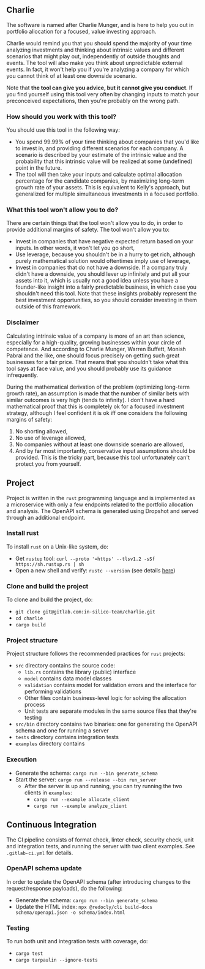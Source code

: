 ## Charlie

The software is named after Charlie Munger, and is here to help you out in portfolio allocation for a focused, value
investing approach.

Charlie would remind you that you should spend the majority of your time analyzing investments and thinking about
intrinsic values and different scenarios that might play out, independently of outside thoughts and events. The tool
will also make you think about unpredictable external events. In fact, it won't help you if you're analyzing a company
for which you cannot think of at least one downside scenario.

Note that **the tool can give you advice, but it cannot give you conduct**. If you find yourself using this tool very
often by changing inputs to match your preconceived expectations, then you're probably on the wrong path.

### How should you work with this tool?

You should use this tool in the following way:
- You spend 99.99% of your time thinking about companies that you'd like to invest in, and providing different scenarios
  for each company. A scenario is described by your estimate of the intrinsic value and the probability that this
  intrinsic value will be realized at some (undefined) point in the future.
- The tool will then take your inputs and calculate optimal allocation percentage for the candidate companies, by
  maximizing long-term growth rate of your assets. This is equivalent to Kelly's approach, but generalized for multiple
  simultaneous investments in a focused portfolio.

### What this tool won't allow you to do?

There are certain things that the tool won't allow you to do, in order to provide additional margins of safety. The
tool won't allow you to:
- Invest in companies that have negative expected return based on your inputs. In other words, it won't let you go
  short,
- Use leverage, because you shouldn't be in a hurry to get rich, although purely mathematical solution would
  oftentimes imply use of leverage,
- Invest in companies that do not have a downside. If a company truly didn't have a downside, you should lever up
  infinitely and put all your assets into it, which is usually not a good idea unless you have a founder-like insight
  into a fairly predictable business, in which case you shouldn't need this tool. Note that these insights probably
  represent the best investment opportunities, so you should consider investing in them outside of this framework.

### Disclaimer

Calculating intrinsic value of a company is more of an art than science, especially for a high-quality, growing
businesses within your circle of competence. And according to Charlie Munger, Warren Buffett, Monish Pabrai and the
like, one should focus precisely on getting such great businesses for a fair price. That means that you shouldn't take
what this tool says at face value, and you should probably use its guidance infrequently.

During the mathematical derivation of the problem (optimizing long-term growth rate), an assumption is made that the
number of similar bets with similar outcomes is very high (tends to infinity). I don't have a hard mathematical proof
that this is completely ok for a focused investment strategy, although I feel confident it is ok iff one considers the
following margins of safety:
1. No shorting allowed,
2. No use of leverage allowed,
3. No companies without at least one downside scenario are allowed,
4. And by far most importantly, conservative input assumptions should be provided. This is the tricky part, because this
   tool unfortunately can't protect you from yourself.

## Project

Project is written in the `rust` programming language and is implemented as a microservice with only a few endpoints
related to the portfolio allocation and analysis. The OpenAPI schema is generated using Dropshot and served through an
additional endpoint.

### Install rust

To install `rust` on a Unix-like system, do:
- Get `rustup` tool: `curl --proto '=https' --tlsv1.2 -sSf https://sh.rustup.rs | sh`
- Open a new shell and verify: `rustc --version` (see details [here](https://www.rust-lang.org/tools/install))

### Clone and build the project

To clone and build the project, do:
- `git clone git@gitlab.com:in-silico-team/charlie.git`
- `cd charlie`
- `cargo build`

### Project structure

Project structure follows the recommended practices for `rust` projects:
- `src` directory contains the source code:
  - `lib.rs` contains the library (public) interface
  - `model` contains data model classes
  - `validation` contains model for validation errors and the interface for performing validations
  - Other files contain business-level logic for solving the allocation process
  - Unit tests are separate modules in the same source files that they're testing
- `src/bin` directory contains two binaries: one for generating the OpenAPI schema and one for running a server
- `tests` directory contains integration tests
- `examples` directory contains 

### Execution

- Generate the schema: `cargo run --bin generate_schema`
- Start the server: `cargo run --release --bin run_server`
  - After the server is up and running, you can try running the two clients in `examples`:
    - `cargo run --example allocate_client`
    - `cargo run --example analyze_client`

## Continuous Integration

The CI pipeline consists of format check, linter check, security check, unit and integration tests, and running the
server with two client examples. See `.gitlab-ci.yml` for details.

### OpenAPI schema update

In order to update the OpenAPI schema (after introducing changes to the request/response payloads), do the following:
- Generate the schema: `cargo run --bin generate_schema`
- Update the HTML index: `npx @redocly/cli build-docs schema/openapi.json -o schema/index.html`

### Testing

To run both unit and integration tests with coverage, do:
- `cargo test`
- `cargo tarpaulin --ignore-tests`

